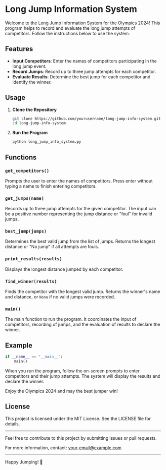 # Long Jump Information System

Welcome to the Long Jump Information System for the Olympics 2024! This program helps to record and evaluate the long jump attempts of competitors. Follow the instructions below to use the system.

## Features

- **Input Competitors**: Enter the names of competitors participating in the long jump event.
- **Record Jumps**: Record up to three jump attempts for each competitor.
- **Evaluate Results**: Determine the best jump for each competitor and identify the winner.

## Usage

1. **Clone the Repository**

    ```bash
    git clone https://github.com/yourusername/long-jump-info-system.git
    cd long-jump-info-system
    ```

2. **Run the Program**

    ```bash
    python long_jump_info_system.py
    ```

## Functions

### `get_competitors()`

Prompts the user to enter the names of competitors. Press enter without typing a name to finish entering competitors.

### `get_jumps(name)`

Records up to three jump attempts for the given competitor. The input can be a positive number representing the jump distance or "foul" for invalid jumps.

### `best_jump(jumps)`

Determines the best valid jump from the list of jumps. Returns the longest distance or "No jump" if all attempts are fouls.

### `print_results(results)`

Displays the longest distance jumped by each competitor.

### `find_winner(results)`

Finds the competitor with the longest valid jump. Returns the winner's name and distance, or `None` if no valid jumps were recorded.

### `main()`

The main function to run the program. It coordinates the input of competitors, recording of jumps, and the evaluation of results to declare the winner.

## Example

```python
if __name__ == "__main__":
    main()
```

When you run the program, follow the on-screen prompts to enter competitors and their jump attempts. The system will display the results and declare the winner.

Enjoy the Olympics 2024 and may the best jumper win!

## License

This project is licensed under the MIT License. See the LICENSE file for details.

---

Feel free to contribute to this project by submitting issues or pull requests.

For more information, contact: [your-email@example.com](mailto:your-email@example.com)

---

Happy Jumping! 🏅
